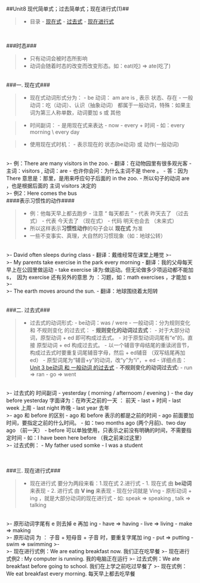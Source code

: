 ##Unit8  现代简单式；过去简单式；现在进行式(1)##


>- 目录
    - <a href="#A1">现在式</a>
    - <a href="#B1">过去式</a>
    - <a href="#C1">现在进行式</a>




<br/>






###时态###
>- 只有动词会被时态所影响
>- 动词会随着时态的改变而改变形态。如：eat(吃) => ate(吃了)

<a id="A1"></a>
<br/>
###一. 现在式###

>- 现在式动词形式分为：
    - be 动词： am are is , 表示 状态、存在
    - 一般动词：吃（动词）、认识（抽象动词） 都属于一般动词，特殊：如果主词为第三人称单数，动词要加 s  或 其他
    
>- 时间副词：
    - 是用现在式来表达 
    - now 
    - every + 时间
        - 如：every morning \ every day
        
>- 使用现在式时机： 
    - 表示现在的 状态(be动词) 或 动作(一般动词)
    
<br/>
>- 例：There are many visitors in the zoo.
    - 翻译：在动物园里有很多观光客
    - 主词：visitors , 动词：are
        - 也许你会问：为什么主词不是 there 。
            - 答：因为 There 意思是：那里，是用来呼应句子后面的 in the zoo. 
        - 所以句子的动词 are ，也是根据后面的 主词 visitors 决定的

<br/>
>- 例2：Here comes the bus

<br/>
####表示习惯性的动作####    

>- 例：他每天早上都去跑步
    - 注意 “ 每天都去 ” 
        - 代表 昨天去了 （过去式）
        - 代表 今天去了 （现在式）
        - 代码 明天也会去 （未来式）
>- 所以这样表示**习惯性动作**的句子会以 **现在式** 为准
>- 一些不变事实、真理，大自然的习惯现象（如：地球公转）

<br/>
>- David often sleeps during class
    - 翻译：戴维经常在课堂上睡觉
>- <br/>
>- My parents take exercise in the park every morning
    - 翻译：我的父母每天早上在公园里做运动
    - take exercise 译为:做运动。但无论做多少项运动都不能加 s，　因为 exercise 还有另外的意思 为 ：习题，如：math exercises ，才能加 s
>- <br/>
>- The earth moves around the sun.
    - 翻译：地球围绕着太阳转


<a id="B1"></a>
<br/>
###二. 过去式###

>- 过去式的动词形式:
    - be动词：was / were
    - 一般动词：分为规则变化 和 不规则变化 的过去式：
        - **规则变化的动词过去式**：
            - 对于大部分动词，原型动词 + ed 即可构成过去式。
            - 对于原型动词词尾有“e”的。直接 原型动词 + ed 构成过去式。
            - 以一个辅音字母结尾的重读闭音节，构成过去式时要重复词尾辅音字母，然后 + ed辅音 （双写结尾再加ed）
            - 原型词尾为“辅音+y”的动词，改“y”为“i”，+ ed
            - 详细点击：<a href="https://github.com/smartMao/blog/blob/master/English/Lesson%203%20be%E5%8A%A8%E8%AF%8D%E3%80%81%E4%B8%80%E8%88%AC%E5%8A%A8%E8%AF%8D%E8%BF%87%E5%8E%BB%E5%BC%8F/Unit%203%20be%E5%8A%A8%E8%AF%8D%20%E5%92%8C%20%E4%B8%80%E8%88%AC%E5%8A%A8%E8%AF%8D%20%E7%9A%84%E8%BF%87%E5%8E%BB%E5%BC%8F.md" >Unit 3 be动词 和 一般动词 的过去式</a>
        - **不规则变化的动词过去式:**
            - run => ran
            - go => went
    
<br/>
>- 过去式的 时间副词
    - yesterday ( morning / afternoom / evening )
    - the day before yesterday 字面译为：在昨天之前的一天 ： 前天 
    - last + 时间
        - last week 上周 
        - last night 昨晚
        - last year 去年
        
<br/>
>- ago 和 before 的区别
    - ago 和 before 表示的都是之前的时间
        - ago 前面要加时间，要指定之前的什么时间。
            - 如：two months ago (两个月前)、two day ago （前一天）
        - before 可以单独使用，只表示之前没有明确的时间，不需要指定时间
            - 如：I have been here before （我之前来过这里）

 <br/>
 >- 过去式例：
    - My father used somke
    - I was a student

<a id="C1"></a>    
<br/>
###三. 现在进行式###

>- 现在进行式 要分为两段来看：1.现在式  2.进行式
    - 1. 现在式 由 **be动词** 来表现
    - 2. 进行式 由 **V ing** 来表现 
        - 现在分词就是 Ving 
        - 原形动词 + ing ，就是大部分动词的现在进行式
        - 如: speak => speaking , talk => talking 

<br/>
>- 原形动词字尾有 e 则去掉 e 再加 ing
    - have => having 
    - live => living
    - make => making
    
<br/>
>- 原形动词 为 ： 子音 + 短母音 + 子音 时，要重复字尾加 ing 
    - put => putting
    - swim => swimming 
>- <br/>
>- 现在进行式例：We are eating breakfast now. 我们正在吃早餐
>- 现在进行式例2 : My computer is running. 我的电脑正在运行
>- 过去式例：We ate breakfast before going to school.  我们在上学之前吃过早餐了
>- 现在式例：We eat breakfast every morning. 每天早上都去吃早餐
 
 